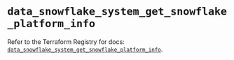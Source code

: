 # `data_snowflake_system_get_snowflake_platform_info`

Refer to the Terraform Registry for docs: [`data_snowflake_system_get_snowflake_platform_info`](https://registry.terraform.io/providers/snowflakedb/snowflake/2.8.0/docs/data-sources/system_get_snowflake_platform_info).
